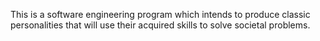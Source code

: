 This is a software engineering program which intends to produce classic personalities that will use their acquired skills to solve societal problems.
